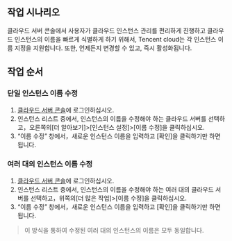 ## 작업 시나리오
클라우드 서버 콘솔에서 사용자가 클라우드 인스턴스 관리를 편리하게 진행하고 클라우드 인스턴스의 이름을 빠르게 식별하게 하기 위해서, Tencent cloud는 각 인스턴스 이름 지정을 지원합니다. 또한, 언제든지 변경할 수 있고, 즉시 활성화됩니다.

## 작업 순서

### 단일 인스턴스 이름 수정

1. [클라우드 서버 콘솔](https://console.cloud.tencent.com/cvm/index)에 로그인하십시오.
2. 인스턴스 리스트 중에서, 인스턴스의 이름을 수정해야 하는 클라우드 서버를 선택하고，오른쪽의[더 알아보기]>[인스턴스 설정]>[이름 수정]을 클릭하십시오.
3. “이름 수정” 창에서，새로운 인스턴스 이름을 입력하고 [확인]을 클릭하기만 하면 됩니다.

### 여러 대의 인스턴스 이름 수정

1. [클라우드 서버 콘솔](https://console.cloud.tencent.com/cvm/index)에 로그인하십시오.
2. 인스턴스 리스트 중에서, 인스턴스의 이름을 수정해야 하는 여러 대의 클라우드 서버를 선택하고，위쪽의[더 많은 작업]>[이름 수정]을 클릭하십시오.
3. “이름 수정” 창에서，새로운 인스턴스 이름을 입력하고 [확인]을 클릭하기만 하면 됩니다.
> 이 방식을 통하여 수정된 여러 대의 인스턴스의 이름은 모두 동일합니다.
